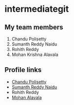 # intermediategit
## My team members
1. Chandu Polisetty 
2. Sumanth Reddy Naidu 
3. Rohith Reddy 
4. Mohan Krishna Alavala 

## Profile links
- [Chandu Polisetty](https://github.com/Chandupolisetty)
- [Sumanth Reddy Naidu](https://github.com/sumanthreddy1233)
- Rohith Reddy
- [Mohan Alavala](https://github.com/Mohanalavala)